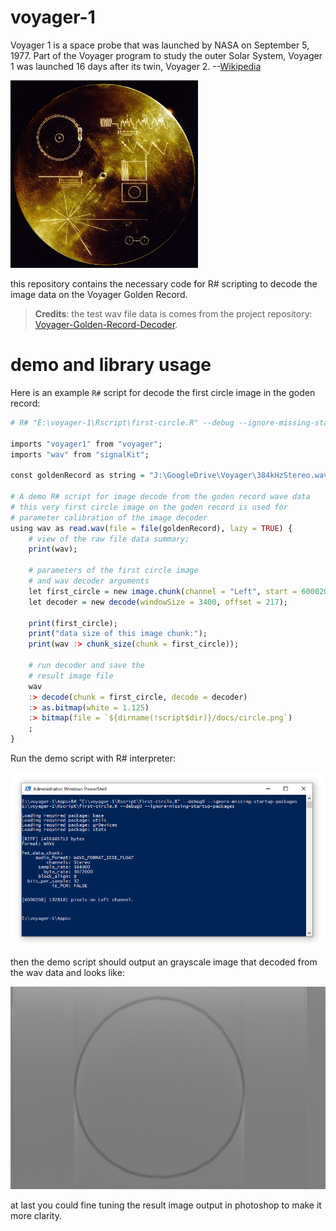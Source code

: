 # voyager-1

Voyager 1 is a space probe that was launched by NASA on September 5, 1977. Part of the Voyager program to study the outer Solar System, Voyager 1 was launched 16 days after its twin, Voyager 2. --[Wikipedia](https://en.wikipedia.org/wiki/Voyager_1)

<img src="docs/1080px-The_Sounds_of_Earth_Record_Cover_-_GPN-2000-001978.jpg" style="max-width: 300px;" />

this repository contains the necessary code for R# scripting to decode the image data on the Voyager Golden Record.

> **Credits**: the test wav file data is comes from the project repository: [Voyager-Golden-Record-Decoder](https://github.com/mmcc1/Voyager-Golden-Record-Decoder).

# demo and library usage

Here is an example ``R#`` script for decode the first circle image in the goden record:

```R
# R# "E:\voyager-1\Rscript\first-circle.R" --debug --ignore-missing-startup-packages

imports "voyager1" from "voyager";
imports "wav" from "signalKit";

const goldenRecord as string = "J:\GoogleDrive\Voyager\384kHzStereo.wav";

# A demo R# script for image decode from the goden record wave data
# this very first circle image on the goden record is used for 
# parameter calibration of the image decoder
using wav as read.wav(file = file(goldenRecord), lazy = TRUE) {
    # view of the raw file data summary;
    print(wav);

    # parameters of the first circle image
    # and wav decoder arguments
    let first_circle = new image.chunk(channel = "Left", start = 6000208, length = 1928181);
    let decoder = new decode(windowSize = 3400, offset = 217);

    print(first_circle);
    print("data size of this image chunk:");
    print(wav :> chunk_size(chunk = first_circle));

    # run decoder and save the
    # result image file
    wav 
    :> decode(chunk = first_circle, decode = decoder)
    :> as.bitmap(white = 1.125)
    :> bitmap(file = `${dirname(!script$dir)}/docs/circle.png`)
    ;
}
```

Run the demo script with R# interpreter:

![](docs/scripting.PNG)

then the demo script should output an grayscale image that decoded from the wav data and looks like:

![](docs/circle.png)

at last you could fine tuning the result image output in photoshop to make it more clarity.
